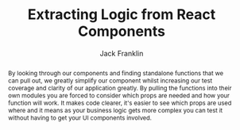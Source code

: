 ---
sections: [reactjs]
link: https://javascriptplayground.com/blog/2017/07/react-extracting-logic/
title: "Extracting Logic from React Components"
author: "Jack Franklin"
publishedAt: 2017-07-17T00:00:00.000Z
type: [article]
topics: [react_components]
suggestedBy: [andreamangano]
createdAt: 2018-03-20T21:59:12.876Z
reference: aHR0cHM6Ly9qYXZhc2NyaXB0cGxheWdyb3VuZC5jb20vYmxvZy8yMDE3LzA3L3JlYWN0LWV4dHJhY3RpbmctbG9naWMv
slug: extracting-logic-from-react-components-by-jack-franklin
abstract: "By looking through our components and finding standalone functions that we can pull out, we greatly simplify our component whilst increasing our test coverage and clarity of our application greatly. By pulling the functions into their own modules you are forced to consider which props are needed and how your function will work. It makes code clearer, it's easier to see which props are used where and it means as your business logic gets more complex you can test it without having to get your UI components involved."
---